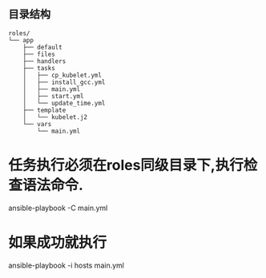 ## 目录结构

    roles/
    └── app
        ├── default
        ├── files
        ├── handlers
        ├── tasks
        │   ├── cp_kubelet.yml
        │   ├── install_gcc.yml
        │   ├── main.yml
        │   ├── start.yml
        │   └── update_time.yml
        ├── template
        │   └── kubelet.j2
        └── vars
            └── main.yml

# 任务执行必须在roles同级目录下,执行检查语法命令.  
ansible-playbook -C main.yml  
# 如果成功就执行  
ansible-playbook -i hosts main.yml
